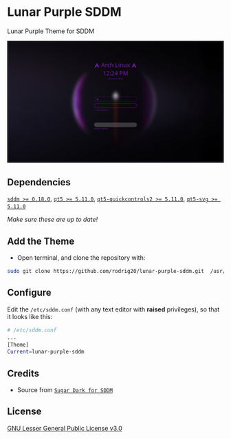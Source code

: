 # Lunar Purple SDDM

Lunar Purple Theme for SDDM

![Screenshot of the interface of the Lunar Purple theme for SDDM](preview.png "The default interface of the Lunar Purple theme for SDDM")

## Dependencies

[`sddm >= 0.18.0`](https://github.com/sddm/sddm), [`qt5 >= 5.11.0`](http://doc.qt.io/qt-5/index.html), [`qt5-quickcontrols2 >= 5.11.0`](http://doc.qt.io/qt-5/qtquickcontrols2-index.html), [`qt5-svg >= 5.11.0`](https://doc.qt.io/qt-5/qtsvg-index.html)

*Make sure these are up to date!*


## Add the Theme

- Open terminal, and clone the repository with:

```bash
sudo git clone https://github.com/rodrig20/lunar-purple-sddm.git  /usr/share/sddm/themes/lunar-purple-sddm
```

## Configure

Edit the `/etc/sddm.conf` (with any text editor with **raised** privileges), so that it looks like this:

```bash
# /etc/sddm.conf
...
[Theme]
Current=lunar-purple-sddm
```

## Credits

- Source from [`Sugar Dark for SDDM`](https://github.com/MarianArlt/sddm-sugar-dark)

## License

[GNU Lesser General Public License v3.0](LICENSE)
